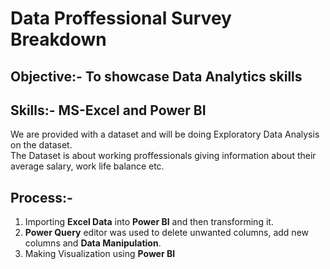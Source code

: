 # Data Proffessional Survey Breakdown

## Objective:- To showcase Data Analytics skills

## Skills:- MS-Excel and Power BI

We are provided with a dataset and will be doing Exploratory Data Analysis on the dataset.\
The Dataset is about working proffessionals giving information about their average salary, work life balance etc.

## Process:-
1. Importing __Excel Data__ into __Power BI__ and then transforming it.
2. __Power Query__ editor was used to delete unwanted columns, add new columns and __Data Manipulation__.
3. Making Visualization using __Power BI__


